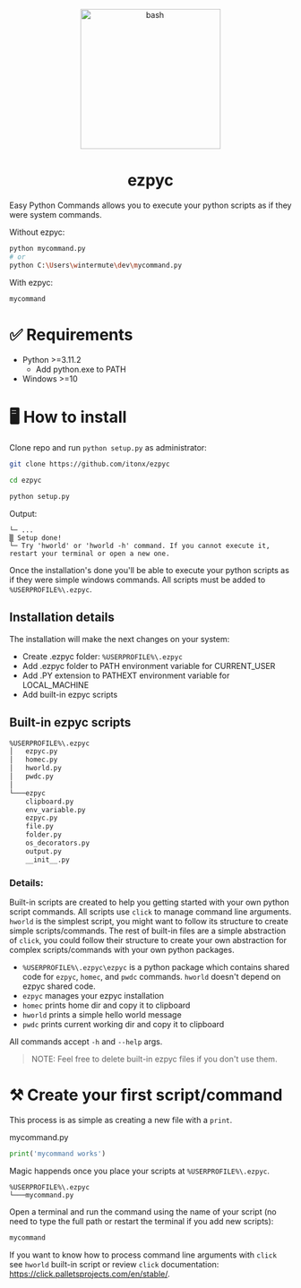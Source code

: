<p align="center">
  <img width="250px" src="https://raw.githubusercontent.com/marwin1991/profile-technology-icons/refs/heads/main/icons/bash.png" alt="bash" title="bash"/>
</p>

# <div align="center">ezpyc</div>

Easy Python Commands allows you to execute your python scripts as if they were system commands.

Without ezpyc:

```bash
python mycommand.py
# or
python C:\Users\wintermute\dev\mycommand.py
```

With ezpyc:

```bash
mycommand
```

# ✅ Requirements

- Python >=3.11.2
  - Add python.exe to PATH
- Windows >=10

# 🖥️ How to install

Clone repo and run `python setup.py` as administrator:

```bash
git clone https://github.com/itonx/ezpyc
```

```bash
cd ezpyc
```

```bash
python setup.py
```

Output:

```
└─ ...
▒ Setup done!
└─ Try 'hworld' or 'hworld -h' command. If you cannot execute it, restart your terminal or open a new one.
```

Once the installation's done you'll be able to execute your python scripts as if they were simple windows commands. All scripts must be added to `%USERPROFILE%\.ezpyc`.

## Installation details

The installation will make the next changes on your system:

- Create .ezpyc folder: `%USERPROFILE%\.ezpyc`
- Add .ezpyc folder to PATH environment variable for CURRENT_USER
- Add .PY extension to PATHEXT environment variable for LOCAL_MACHINE
- Add built-in ezpyc scripts

## Built-in ezpyc scripts

```bash
%USERPROFILE%\.ezpyc
│   ezpyc.py
│   homec.py
│   hworld.py
│   pwdc.py
│
└───ezpyc
    clipboard.py
    env_variable.py
    ezpyc.py
    file.py
    folder.py
    os_decorators.py
    output.py
    __init__.py
```

### Details:

Built-in scripts are created to help you getting started with your own python script commands. All scripts use `click` to manage command line arguments. `hworld` is the simplest script, you might want to follow its structure to create simple scripts/commands. The rest of built-in files are a simple abstraction of `click`, you could follow their structure to create your own abstraction for complex scripts/commands with your own python packages.

- `%USERPROFILE%\.ezpyc\ezpyc` is a python package which contains shared code for `ezpyc`, `homec`, and `pwdc` commands. `hworld` doesn't depend on ezpyc shared code.
- `ezpyc` manages your ezpyc installation
- `homec` prints home dir and copy it to clipboard
- `hworld` prints a simple hello world message
- `pwdc` prints current working dir and copy it to clipboard

All commands accept `-h` and `--help` args.

> NOTE: Feel free to delete built-in ezpyc files if you don't use them.

# ⚒️ Create your first script/command

This process is as simple as creating a new file with a `print`.

mycommand.py

```python
print('mycommand works')
```

Magic happends once you place your scripts at `%USERPROFILE%\.ezpyc`.

```
%USERPROFILE%\.ezpyc
└───mycommand.py
```

Open a terminal and run the command using the name of your script (no need to type the full path or restart the terminal if you add new scripts):

```bash
mycommand
```

If you want to know how to process command line arguments with `click` see `hworld` built-in script or review `click` documentation: https://click.palletsprojects.com/en/stable/.
